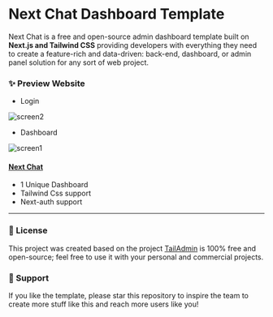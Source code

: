 # Next Chat Dashboard Template

Next Chat is a free and open-source admin dashboard template built on **Next.js and Tailwind CSS** providing developers with everything they need to create a feature-rich and data-driven: back-end, dashboard, or admin panel solution for any sort of web project.


### ✨ Preview Website
- Login
  
![screen2](https://github.com/JetQin/nextjs-dash/assets/834055/fc328452-7b5b-4924-97cb-2a9920d0fb3e)

- Dashboard
  
![screen1](https://github.com/JetQin/nextjs-dash/assets/834055/d6f3cb55-3555-4997-91fe-2e4b2210f16f)



#### [Next Chat](https://github.com/JetQin/nextjs-dash)
- 1 Unique Dashboard
- Tailwind Css support
- Next-auth support
___


### 📄 License
This project was created based on the project [TailAdmin](https://github.com/TailAdmin/free-nextjs-admin-dashboard) is 100% free and open-source; feel free to use it with your personal and commercial projects.

### 💜 Support
If you like the template, please star this repository to inspire the team to create more stuff like this and reach more users like you!
